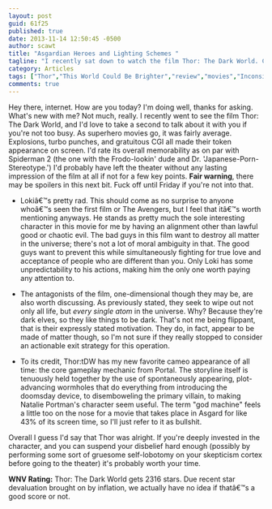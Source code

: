```yaml
---
layout: post
guid: 61f25
published: true
date: 2013-11-14 12:50:45 -0500
author: scawt
title: "Asgardian Heroes and Lighting Schemes "
tagline: "I recently sat down to watch the film Thor: The Dark World. Consequently, I now have opinions regarding Thor: The Dark World."
category: Articles
tags: ["Thor","This World Could Be Brighter","review","movies","Inconsistent Rating Systems","Spoilers","Muscular Blonde Dudes"]
comments: true 
---
```


Hey there, internet. How are you today? I'm doing well, thanks for asking. What's new with me? Not much, really. I recently went to see the film Thor: The Dark World, and I'd love to take a second to talk about it with you if you're not too busy. As superhero movies go, it was fairly average. Explosions, turbo punches, and gratuitous CGI all made their token appearance on screen. I'd rate its overall memorability as on par with Spiderman 2 (the one with the Frodo-lookin' dude and Dr. 'Japanese-Porn-Stereotype.') I'd probably have left the theater without any lasting impression of the film at all if not for a few key points. **Fair warning**, there may be spoilers in this next bit. Fuck off until Friday if you're not into that.

*   Lokiâ€™s pretty rad. This should come as no surprise to anyone whoâ€™s seen the first film or The Avengers, but I feel that itâ€™s worth mentioning anyways. He stands as pretty much the sole interesting character in this movie for me by having an alignment other than lawful good or chaotic evil. The bad guys in this film want to destroy all matter in the universe; there's not a lot of moral ambiguity in that. The good guys want to prevent this while simultaneously fighting for true love and acceptance of people who are different than you. Only Loki has some unpredictability to his actions, making him the only one worth paying any attention to.
    
*   The antagonists of the film, one-dimensional though they may be, are also worth discussing. As previously stated, they seek to wipe out not only all life, but _every single atom_ in the universe. Why? Because they're dark elves, so they like things to be dark. That's not me being flippant, that is their expressly stated motivation. They do, in fact, appear to be made of matter though, so I'm not sure if they really stopped to consider an actionable exit strategy for this operation.
    
*   To its credit, Thor:tDW has my new favorite cameo appearance of all time: the core gameplay mechanic from Portal. The storyline itself is tenuously held together by the use of spontaneously appearing, plot-advancing wormholes that do everything from introducing the doomsday device, to disemboweling the primary villain, to making Natalie Portman's character seem useful. The term "god machine" feels a little too on the nose for a movie that takes place in Asgard for like 43% of its screen time, so I'll just refer to it as bullshit.
    

Overall I guess I'd say that Thor was alright. If you're deeply invested in the character, and you can suspend your disbelief hard enough (possibly by performing some sort of gruesome self-lobotomy on your skepticism cortex before going to the theater) it's probably worth your time.

**WNV Rating:** Thor: The Dark World gets 2316 stars. Due recent star devaluation brought on by inflation, we actually have no idea if thatâ€™s a good score or not.